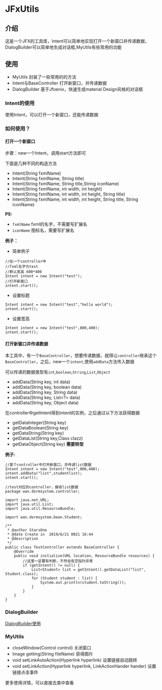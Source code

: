 # JFxUtils
## 介绍
这是一个JFX的工具库，Intent可以简单地实现打开一个新窗口并传递数据，DialogBuilder可以简单地生成对话框,MyUtils有些常用的功能
## 使用
- MyUtils 封装了一些常用的的方法
- Intent与BaseController 打开新窗口，并传递数据
- DialogBuilder 基于Jfoenix，快速生成material Design风格的对话框
### Intent的使用
使用Intent，可以打开一个新窗口，还能传递数据
### 如何使用？
#### 打开一个新窗口
步骤：new一个Intent，调用start方法即可

下面是几种不同的构造方法

- Intent(String fxmlName)
- Intent(String fxmlName, String title)
- Intent(String fxmlName, String title,String iconName) 
- Intent(String fxmlName, int width, int height)
- Intent(String fxmlName, int width, int height, String title)
- Intent(String fxmlName, int width, int height, String title, String iconName)
 
**PS:**
- `fxmlName` fxml的名字，不需要写扩展名	
- `iconName` 图标名，需要写扩展名

**例子：**
- 简单例子
```
//在一个controller中
//fxml名字为test
//默认宽高 600*400 
Intent intent = new Intent("test");
//打开新窗口
intent.start();
```
- 设置标题
```
Intent intent = new Intent("test","hello world");
intent.start();
```
- 设置宽高
```
Intent intent = new Intent("test",800,400);
intent.start();
```

#### 打开新窗口并传递数据
本工具中，有一个`BaseController`，想要传递数据，就得让`controller`继承这个`BaseController`，之后，new一个`intent`,使用`addData`方法传入数据

可以传递的数据类型有`int`,`boolean`,`String`,`List`,`Object`
- addData(String key, int data)
- addData(String key, boolean data)
- addData(String key, String data)
- addData(String key, List<?> data)
- addData(String key, Object data)

在controller中getIntent得到intent的实例，之后通过以下方法获得数据
- getDataInteger(String key)
- getDataBoolean(String key)
- getDataString(String key)
- getDataList(String key,Class<T> clazz)
- getDataObject(String key) **需要转型**

**例子:**
```
//某个controller中打开新窗口，并传递list数据
Intent intent = new Intent("test",800,400);
intent.addData("list",studentlist);
intent.start();

//test对应的controller，接收list数据
package wan.dormsystem.controller;

import java.net.URL;
import java.util.List;
import java.util.ResourceBundle;

import wan.dormsystem.bean.Student;

/**
 * @author StarsOne
 * @date Create in  2019/6/21 0021 16:44
 * @description
 */
public class TestController extends BaseController {
    @Override
    public void initialize(URL location, ResourceBundle resources) {
		//这里一定要有判断，不然会有空指针异常
        if (getIntent() != null) {
            List<Student> list = getIntent().getDataList("list", Student.class);
            for (Student student : list) {
                System.out.println(student.toString());
            }
        }
    }
}
```
### DialogBuilder
[DialogBuilder使用](https://www.cnblogs.com/kexing/p/10989323.html)
### MyUtils
- closeWindow(Control control) 关闭窗口
- Image getImg(String fileName) 获得图片
- void setLinkAutoAction(Hyperlink hyperlink) 设置链接自动跳转
- void setLinkAction(Hyperlink hyperlink, LinkActionHander hander) 设置链接点击事件

更多使用详情，可以直接去类中查看